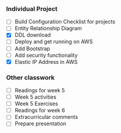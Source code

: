 
### Individual Project
 - [ ] Build Configuration Checklist for projects
 - [ ] Entity Relationship Diagram
 - [X] DDL download
 - [ ] Deploy and get running on AWS
 - [ ] Add Bootstrap
 - [ ] Add security functionality
 - [X] Elastic IP Address in AWS

 ### Other classwork
 - [ ] Readings for week 5
 - [ ] Week 5 activities
 - [ ] Week 5 Exercises
 - [ ] Readings for week 6
 - [ ] Extracurricular comments
 - [ ] Prepare presentation